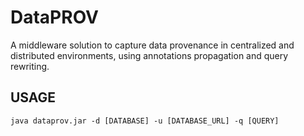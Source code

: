 # DataPROV
A middleware solution to capture data provenance in centralized and distributed environments, using annotations propagation and query rewriting.

## USAGE	
    java dataprov.jar -d [DATABASE] -u [DATABASE_URL] -q [QUERY]